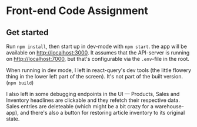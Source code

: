 # Front-end Code Assignment

## Get started

Run `npm install`, then start up in dev-mode with `npm start`. the app will be available on <http://localhost:3000>. It assumes that the API-server is running on <http://localhost:7000>, but that's configurable via the `.env`-file in the root.

When running in dev mode, I left in react-query's dev tools (the little flowery thing in the lower left part of the screen). It's not part of the built version. (`npm build`)

I also left in some debugging endpoints in the UI — Products, Sales and Inventory headlines are clickable and they refetch their respective data. Sales entries are deleteable (which might be a bit crazy for a warehouse-app), and there's also a button for restoring article inventory to its original state.
